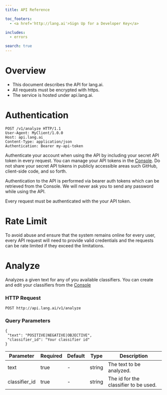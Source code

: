 ```yaml
---
title: API Reference

toc_footers:
  - <a href='http://lang.ai'>Sign Up for a Developer Key</a>

includes:
  - errors

search: true
---
```


# Overview

* This document describes the API for lang.ai.
* All requests must be encrypted with https.
* The service is hosted under api.lang.ai.

# Authentication

```http
POST /v1/analyze HTTP/1.1
User-Agent: MyClient/1.0.0
Host: api.lang.ai
Content-Type: application/json
Authentication: Bearer my-api-token

```

Authenticate your account when using the API by including your secret API token in every request. You can manage your API tokens in the [Console](http://console.lang.ai). Do not share your secret API tokens in publicly accessible areas such GitHub, client-side code, and so forth.

Authentication to the API is performed via bearer auth tokens which can be retrieved from the Console. We will never ask you to send any password while using the API.

Every request must be authenticated with the your API token.


# Rate Limit
To avoid abuse and ensure that the system remains online for every user, every API request will need to provide valid credentials and the requests can be rate limited if they exceed the limitations.


# Analyze

Analyzes a given text for any of you available classifiers. You can create and edit your classifiers from the [Console](http://console.lang.ai)

### HTTP Request

`POST http://api.lang.ai/v1/analyze`

### Query Parameters

```
{
 "text": "POSITIVE|NEGATIVE|OBJECTIVE",
 "classifier_id": "Your classifier id"
}
```

Parameter | Required | Default | Type | Description
--------- | -------  | ------- | ---- | -----------
text      | true     | -       | string | The text to be analyzed.
classifier_id | true | -       | string | The id for the classifier to be used.
